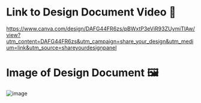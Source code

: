 # Link to Design Document Video 🔗
https://www.canva.com/design/DAFG44FR6zs/pBWxtP3eViR93ZUymiTlAw/view?utm_content=DAFG44FR6zs&utm_campaign=share_your_design&utm_medium=link&utm_source=shareyourdesignpanel

# Image of Design Document 🖼️
![image](https://user-images.githubusercontent.com/72311728/209414073-36057f43-117e-4e13-8e02-1638bf6115e0.png)
